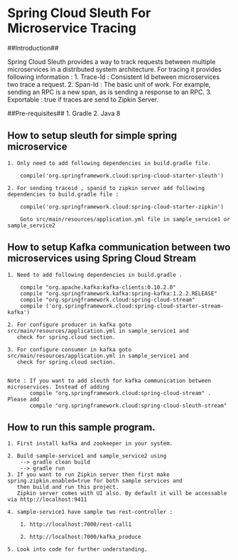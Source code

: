# Spring Cloud Sleuth For Microservice Tracing #

##Introduction##

Spring Cloud Sleuth provides a way to track requests between multiple microservices in a distributed system architecture. For tracing it provides following information :
	1. Trace-Id : Consistent Id between microservices two trace a request.
	2. Span-Id : The basic unit of work. For example, sending an RPC is a new span, as is sending a response to an RPC.
	3. Exportable : true if traces are send to Zipkin Server.


##Pre-requisites##
	1. Gradle
	2. Java 8
	
## How to setup sleuth for simple spring microservice

	1. Only need to add following dependencies in build.gradle file.
	    
		compile('org.springframework.cloud:spring-cloud-starter-sleuth')
		
	2. For sending traceid , spanid to zipkin server add following dependencies to build.gradle file :
		
		compile('org.springframework.cloud:spring-cloud-starter-zipkin')
		
		Goto src/main/resources/application.yml file in sample_service1 or sample_service2
		
## How to setup Kafka communication between two microservices using Spring Cloud Stream

	1. Need to add following dependencies in build.gradle .
	  
		compile "org.apache.kafka:kafka-clients:0.10.2.0"
		compile "org.springframework.kafka:spring-kafka:1.2.2.RELEASE"
		compile "org.springframework.cloud:spring-cloud-stream"
		compile ('org.springframework.cloud:spring-cloud-starter-stream-kafka') 
		
	2. For configure producer in kafka goto src/main/resources/application.yml in sample_service1 and 
	   check for spring.cloud section.
	
	3. For configure consumer in kafka goto src/main/resources/application.yml in sample_service1 and 
	   check for spring.cloud section.
	
	
	Note : If you want to add sleuth for kafka communication between microservices. Instead of adding 	       
		   compile "org.springframework.cloud:spring-cloud-stream" . Please add 		   
		   compile "org.springframework.cloud:spring-cloud-sleuth-stream"
		   
## How to run this sample program.
	
	1. First install kafka and zookeeper in your system.

	2. Build sample-service1 and sample_service2 using 
		-->	gradle clean build 
		--> gradle run
	3. If you want to run Zipkin server then first make spring.zipkin.enabled=true for both sample services and
	   then build and run this project.
	   Zipkin server comes with UI also. By default it will be accessable via http://localhost:9411
	   
	4. sample-service1 have sample two rest-controller :
		
		1. http://localhost:7000/rest-call1 
		
		2. http://localhost:7000/kafka_produce 
		
	5. Look into code for further understanding.
		
	   